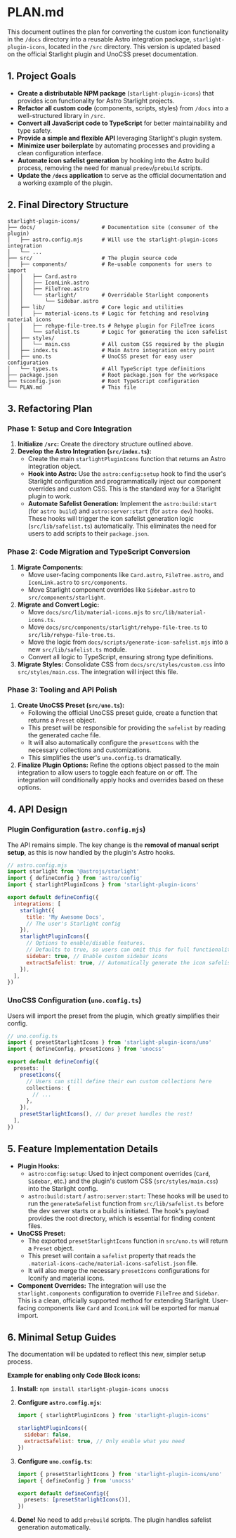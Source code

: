 # PLAN.md

This document outlines the plan for converting the custom icon functionality in the `/docs` directory into a reusable Astro integration package, `starlight-plugin-icons`, located in the `/src` directory. This version is updated based on the official Starlight plugin and UnoCSS preset documentation.

## 1. Project Goals

- **Create a distributable NPM package** (`starlight-plugin-icons`) that provides icon functionality for Astro Starlight projects.
- **Refactor all custom code** (components, scripts, styles) from `/docs` into a well-structured library in `/src`.
- **Convert all JavaScript code to TypeScript** for better maintainability and type safety.
- **Provide a simple and flexible API** leveraging Starlight's plugin system.
- **Minimize user boilerplate** by automating processes and providing a clean configuration interface.
- **Automate icon safelist generation** by hooking into the Astro build process, removing the need for manual `predev`/`prebuild` scripts.
- **Update the `/docs` application** to serve as the official documentation and a working example of the plugin.

## 2. Final Directory Structure

```plaintext
starlight-plugin-icons/
├── docs/                     # Documentation site (consumer of the plugin)
│   ├── astro.config.mjs      # Will use the starlight-plugin-icons integration
│   └── ...
├── src/                      # The plugin source code
│   ├── components/           # Re-usable components for users to import
│   │   ├── Card.astro
│   │   ├── IconLink.astro
│   │   ├── FileTree.astro
│   │   └── starlight/        # Overridable Starlight components
│   │       └── Sidebar.astro
│   ├── lib/                  # Core logic and utilities
│   │   ├── material-icons.ts # Logic for fetching and resolving material icons
│   │   ├── rehype-file-tree.ts # Rehype plugin for FileTree icons
│   │   └── safelist.ts       # Logic for generating the icon safelist
│   ├── styles/
│   │   └── main.css          # All custom CSS required by the plugin
│   ├── index.ts              # Main Astro integration entry point
│   ├── uno.ts                # UnoCSS preset for easy user configuration
│   └── types.ts              # All TypeScript type definitions
├── package.json              # Root package.json for the workspace
├── tsconfig.json             # Root TypeScript configuration
└── PLAN.md                   # This file
```

## 3. Refactoring Plan

### Phase 1: Setup and Core Integration

1. **Initialize `/src`:** Create the directory structure outlined above.
2. **Develop the Astro Integration (`src/index.ts`):**
   - Create the main `starlightPluginIcons` function that returns an Astro integration object.
   - **Hook into Astro:** Use the `astro:config:setup` hook to find the user's Starlight configuration and programmatically inject our component overrides and custom CSS. This is the standard way for a Starlight plugin to work.
   - **Automate Safelist Generation:** Implement the `astro:build:start` (for `astro build`) and `astro:server:start` (for `astro dev`) hooks. These hooks will trigger the icon safelist generation logic (`src/lib/safelist.ts`) automatically. This eliminates the need for users to add scripts to their `package.json`.

### Phase 2: Code Migration and TypeScript Conversion

1. **Migrate Components:**
   - Move user-facing components like `Card.astro`, `FileTree.astro`, and `IconLink.astro` to `src/components`.
   - Move Starlight component overrides like `Sidebar.astro` to `src/components/starlight`.
2. **Migrate and Convert Logic:**
   - Move `docs/src/lib/material-icons.mjs` to `src/lib/material-icons.ts`.
   - Move `docs/src/components/starlight/rehype-file-tree.ts` to `src/lib/rehype-file-tree.ts`.
   - Move the logic from `docs/scripts/generate-icon-safelist.mjs` into a new `src/lib/safelist.ts` module.
   - Convert all logic to TypeScript, ensuring strong type definitions.
3. **Migrate Styles:** Consolidate CSS from `docs/src/styles/custom.css` into `src/styles/main.css`. The integration will inject this file.

### Phase 3: Tooling and API Polish

1. **Create UnoCSS Preset (`src/uno.ts`):**
   - Following the official UnoCSS preset guide, create a function that returns a `Preset` object.
   - This preset will be responsible for providing the `safelist` by reading the generated cache file.
   - It will also automatically configure the `presetIcons` with the necessary collections and customizations.
   - This simplifies the user's `uno.config.ts` dramatically.
2. **Finalize Plugin Options:** Refine the options object passed to the main integration to allow users to toggle each feature on or off. The integration will conditionally apply hooks and overrides based on these options.

## 4. API Design

### Plugin Configuration (`astro.config.mjs`)

The API remains simple. The key change is the **removal of manual script setup**, as this is now handled by the plugin's Astro hooks.

```javascript
// astro.config.mjs
import starlight from '@astrojs/starlight'
import { defineConfig } from 'astro/config'
import { starlightPluginIcons } from 'starlight-plugin-icons'

export default defineConfig({
  integrations: [
    starlight({
      title: 'My Awesome Docs',
      // The user's Starlight config
    }),
    starlightPluginIcons({
      // Options to enable/disable features.
      // Defaults to true, so users can omit this for full functionality.
      sidebar: true, // Enable custom sidebar icons
      extractSafelist: true, // Automatically generate the icon safelist for FileTree and Code Blocks
    }),
  ],
})
```

### UnoCSS Configuration (`uno.config.ts`)

Users will import the preset from the plugin, which greatly simplifies their config.

```typescript
// uno.config.ts
import { presetStarlightIcons } from 'starlight-plugin-icons/uno'
import { defineConfig, presetIcons } from 'unocss'

export default defineConfig({
  presets: [
    presetIcons({
      // Users can still define their own custom collections here
      collections: {
        // ...
      },
    }),
    presetStarlightIcons(), // Our preset handles the rest!
  ],
})
```

## 5. Feature Implementation Details

- **Plugin Hooks:**
  - `astro:config:setup`: Used to inject component overrides (`Card`, `Sidebar`, etc.) and the plugin's custom CSS (`src/styles/main.css`) into the Starlight config.
  - `astro:build:start` / `astro:server:start`: These hooks will be used to run the `generateSafelist` function from `src/lib/safelist.ts` before the dev server starts or a build is initiated. The hook's payload provides the root directory, which is essential for finding content files.
- **UnoCSS Preset:**
  - The exported `presetStarlightIcons` function in `src/uno.ts` will return a `Preset` object.
  - This preset will contain a `safelist` property that reads the `.material-icons-cache/material-icons-safelist.json` file.
  - It will also merge the necessary `presetIcons` configurations for Iconify and material icons.
- **Component Overrides:** The integration will use the `starlight.components` configuration to override `FileTree` and `Sidebar`. This is a clean, officially supported method for extending Starlight. User-facing components like `Card` and `IconLink` will be exported for manual import.

## 6. Minimal Setup Guides

The documentation will be updated to reflect this new, simpler setup process.

**Example for enabling only Code Block icons:**

1. **Install:** `npm install starlight-plugin-icons unocss`
2. **Configure `astro.config.mjs`:**

   ```javascript
   import { starlightPluginIcons } from 'starlight-plugin-icons'

   starlightPluginIcons({
     sidebar: false,
     extractSafelist: true, // Only enable what you need
   })
   ```

3. **Configure `uno.config.ts`:**

   ```typescript
   import { presetStarlightIcons } from 'starlight-plugin-icons/uno'
   import { defineConfig } from 'unocss'

   export default defineConfig({
     presets: [presetStarlightIcons()],
   })
   ```

4. **Done!** No need to add `prebuild` scripts. The plugin handles safelist generation automatically.
